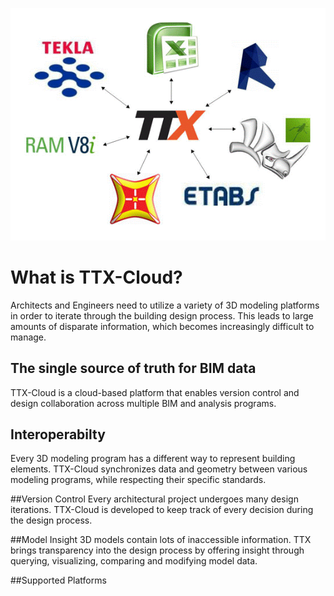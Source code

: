 ![](images/supportedPlatforms.gif)
# What is TTX-Cloud? 
Architects and Engineers need to utilize a variety of 3D modeling platforms in order to iterate through the building design process. 
This leads to large amounts of disparate information, which becomes increasingly difficult to manage. 

## The single source of truth for BIM data
TTX-Cloud is a cloud-based platform that enables version control and design collaboration across multiple BIM and analysis programs.

## Interoperabilty
Every 3D modeling program has a different way to represent building elements. TTX-Cloud synchronizes data and geometry between various modeling programs, while respecting their specific standards.

##Version Control
Every architectural project undergoes many design iterations. TTX-Cloud is developed to keep track of every decision during the design process.

##Model Insight
3D models contain lots of inaccessible information. TTX brings transparency into the design process by offering insight through querying, visualizing, comparing and modifying model data.

##Supported Platforms
 